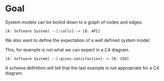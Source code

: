 # Goal
System models can be boiled down to a graph of nodes and edges.
```
[A: Software System] --[:calls]--> [B: API]
```

We also want to define the expectation of a well defined system model.

This, for example is not what we can expect in a C4 diagram.
```
[A: Software System] --[:gives-satisfaction]--> [B: CEO]
```
A schema definition will tell that the last example is not appropriate for a C4 diagram.
